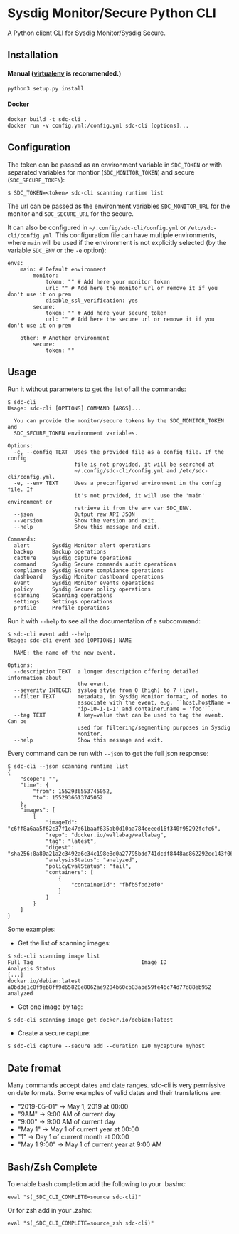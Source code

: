 Sysdig Monitor/Secure Python CLI
===

A Python client CLI for Sysdig Monitor/Sysdig Secure.

Installation
------------
#### Manual ([virtualenv](http://virtualenv.readthedocs.org/en/latest/) is recommended.)
    python3 setup.py install
#### Docker
    docker build -t sdc-cli .
    docker run -v config.yml:/config.yml sdc-cli [options]...


Configuration
-------------

The token can be passed as an environment variable in `SDC_TOKEN` or with separated variables
for montior (`SDC_MONITOR_TOKEN`) and secure (`SDC_SECURE_TOKEN`):
```
$ SDC_TOKEN=<token> sdc-cli scanning runtime list
```

The url can be passed as the environment variables `SDC_MONITOR_URL` for the monitor and
`SDC_SECURE_URL` for the secure.

It can also be configured in `~/.config/sdc-cli/config.yml` or `/etc/sdc-cli/config.yml`.
This configuration file can have multiple environments, where `main` will be used if the
environment is not explicitly selected (by the variable `SDC_ENV` or the `-e` option):
```
envs:
    main: # Default environment
        monitor:
            token: "" # Add here your monitor token
            url: "" # Add here the monitor url or remove it if you don't use it on prem
            disable_ssl_verification: yes
        secure:
            token: "" # Add here your secure token
            url: "" # Add here the secure url or remove it if you don't use it on prem

    other: # Another environment
        secure:
            token: ""
```


Usage
-----

Run it without parameters to get the list of all the commands:
```
$ sdc-cli
Usage: sdc-cli [OPTIONS] COMMAND [ARGS]...

  You can provide the monitor/secure tokens by the SDC_MONITOR_TOKEN and
  SDC_SECURE_TOKEN environment variables.

Options:
  -c, --config TEXT  Uses the provided file as a config file. If the config
                     file is not provided, it will be searched at
                     ~/.config/sdc-cli/config.yml and /etc/sdc-cli/config.yml.
  -e, --env TEXT     Uses a preconfigured environment in the config file. If
                     it's not provided, it will use the 'main' environment or
                     retrieve it from the env var SDC_ENV.
  --json             Output raw API JSON
  --version          Show the version and exit.
  --help             Show this message and exit.

Commands:
  alert       Sysdig Monitor alert operations
  backup      Backup operations
  capture     Sysdig capture operations
  command     Sysdig Secure commands audit operations
  compliance  Sysdig Secure compliance operations
  dashboard   Sysdig Monitor dashboard operations
  event       Sysdig Monitor events operations
  policy      Sysdig Secure policy operations
  scanning    Scanning operations
  settings    Settings operations
  profile     Profile operations
```

Run it with `--help` to see all the documentation of a subcommand:
```
$ sdc-cli event add --help
Usage: sdc-cli event add [OPTIONS] NAME

  NAME: the name of the new event.

Options:
  --description TEXT  a longer description offering detailed information about
                      the event.
  --severity INTEGER  syslog style from 0 (high) to 7 (low).
  --filter TEXT       metadata, in Sysdig Monitor format, of nodes to
                      associate with the event, e.g. ``host.hostName =
                      'ip-10-1-1-1' and container.name = 'foo'``.
  --tag TEXT          A key=value that can be used to tag the event. Can be
                      used for filtering/segmenting purposes in Sysdig
                      Monitor.
  --help              Show this message and exit.
```

Every command can be run with `--json` to get the full json response:
```
$ sdc-cli --json scanning runtime list
{
    "scope": "",
    "time": {
        "from": 1552936553745052,
        "to": 1552936613745052
    },
    "images": [
        {
            "imageId": "c6ff8a6aa5f62c37f1e47d61baaf635ab0d10aa784ceeed16f340f95292fcfc6",
            "repo": "docker.io/wallabag/wallabag",
            "tag": "latest",
            "digest": "sha256:8a80a21a2c3492a6c34c198e8d0a27795bdd741dcdf8448ad862292cc143f06f",
            "analysisStatus": "analyzed",
            "policyEvalStatus": "fail",
            "containers": [
                {
                    "containerId": "fbfb5fbd20f0"
                }
            ]
        }
    ]
}

```

Some examples:
* Get the list of scanning images:
```
$ sdc-cli scanning image list
Full Tag                                  Image ID                                                                Analysis Status
[...]
docker.io/debian:latest                   a0bd3e1c8f9eb8ff9d65828e8062ae9284b60cb83abe59fe46c74d77d88eb952        analyzed
```
* Get one image by tag:
```
$ sdc-cli scanning image get docker.io/debian:latest
```
* Create a secure capture:
```
$ sdc-cli capture --secure add --duration 120 mycapture myhost
```

Date fromat
-----------

Many commands accept dates and date ranges. sdc-cli is very permissive on date formats. Some examples of valid dates and their translations are:
* "2019-05-01" -> May 1, 2019 at 00:00
* "9AM" -> 9:00 AM of current day
* "9:00" -> 9:00 AM of current day
* "May 1" -> May 1 of current year at 00:00
* "1" -> Day 1 of current month at 00:00
* "May 1 9:00" -> May 1 of current year at 9:00 AM


Bash/Zsh Complete
-----------------

To enable bash completion add the following to your .bashrc:
```
eval "$(_SDC_CLI_COMPLETE=source sdc-cli)"
```

Or for zsh add in your .zshrc:
```
eval "$(_SDC_CLI_COMPLETE=source_zsh sdc-cli)"
```
